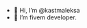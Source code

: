 - 👋 Hi, I’m @kastmaleksa
- 👀 I’m fivem developer.

<!---
kastmaleksa/kastmaleksa is a ✨ special ✨ repository because its `README.md` (this file) appears on your GitHub profile.
You can click the Preview link to take a look at your changes.
--->

